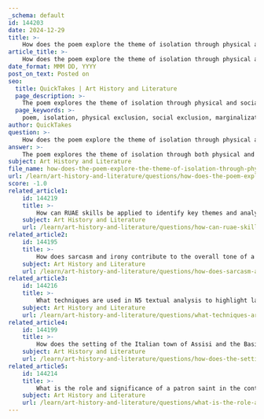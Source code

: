 ```yaml
---
_schema: default
id: 144203
date: 2024-12-29
title: >-
    How does the poem explore the theme of isolation through physical and social exclusion?
article_title: >-
    How does the poem explore the theme of isolation through physical and social exclusion?
date_format: MMM DD, YYYY
post_on_text: Posted on
seo:
  title: QuickTakes | Art History and Literature
  page_description: >-
    The poem explores the theme of isolation through physical and social exclusion by illustrating the experiences of marginalized individuals, focusing on the poignant representation of a beggar ignored outside a church, alongside the emotional barriers present in society.
  page_keywords: >-
    poem, isolation, physical exclusion, social exclusion, marginalization, beggar, empathy, societal neglect, emotional barriers, missed opportunities, communication gaps, imagery, emotional resonance
author: QuickTakes
question: >-
    How does the poem explore the theme of isolation through physical and social exclusion?
answer: >-
    The poem explores the theme of isolation through both physical and social exclusion by vividly illustrating the experiences of individuals who are marginalized and overlooked in society. \n\nIn the context of the poem "Assisi," the beggar is a poignant representation of physical isolation. He is depicted as sitting outside a church, a place typically associated with community and compassion, yet he is ignored by the tourists and the priest. This physical separation from the warmth and fellowship that the church represents emphasizes his plight and highlights the stark contrast between the sacred space and his desperate condition. The imagery of the beggar's isolation serves to evoke empathy from the reader, drawing attention to the societal neglect of those in need.\n\nSocial exclusion is further explored through the emotional barriers that prevent connection and understanding. The tourists, who are absorbed in their own experiences, fail to acknowledge the beggar's humanity. This reflects a broader commentary on how society often overlooks the marginalized, leading to a lack of social support and connection. The beggar's isolation is not just a physical state but also a social one, as he is cut off from the community that should ideally offer support and compassion.\n\nMoreover, the theme of isolation is intertwined with feelings of regret and loss, as seen in other poems like "Aunt Julia" by MacCaig. Here, the speaker reflects on missed opportunities to connect with his aunt due to a language barrier, which creates a sense of emotional isolation. This regret amplifies the theme of isolation, as it highlights how communication gaps can lead to a profound sense of separation from loved ones.\n\nIn summary, the poem effectively explores isolation through the dual lenses of physical and social exclusion, using powerful imagery and emotional resonance to convey the struggles of those who are marginalized. The interplay of these elements not only underscores the theme of isolation but also invites readers to reflect on their own roles in fostering or alleviating such exclusion in society.
subject: Art History and Literature
file_name: how-does-the-poem-explore-the-theme-of-isolation-through-physical-and-social-exclusion.md
url: /learn/art-history-and-literature/questions/how-does-the-poem-explore-the-theme-of-isolation-through-physical-and-social-exclusion
score: -1.0
related_article1:
    id: 144219
    title: >-
        How can RUAE skills be applied to identify key themes and analyze language use in a poem?
    subject: Art History and Literature
    url: /learn/art-history-and-literature/questions/how-can-ruae-skills-be-applied-to-identify-key-themes-and-analyze-language-use-in-a-poem
related_article2:
    id: 144195
    title: >-
        How does sarcasm and irony contribute to the overall tone of a poem?
    subject: Art History and Literature
    url: /learn/art-history-and-literature/questions/how-does-sarcasm-and-irony-contribute-to-the-overall-tone-of-a-poem
related_article3:
    id: 144216
    title: >-
        What techniques are used in N5 textual analysis to highlight language dehumanization?
    subject: Art History and Literature
    url: /learn/art-history-and-literature/questions/what-techniques-are-used-in-n5-textual-analysis-to-highlight-language-dehumanization
related_article4:
    id: 144199
    title: >-
        How does the setting of the Italian town of Assisi and the Basilica of St. Francis influence the poem's themes?
    subject: Art History and Literature
    url: /learn/art-history-and-literature/questions/how-does-the-setting-of-the-italian-town-of-assisi-and-the-basilica-of-st-francis-influence-the-poems-themes
related_article5:
    id: 144214
    title: >-
        What is the role and significance of a patron saint in the context of the poem?
    subject: Art History and Literature
    url: /learn/art-history-and-literature/questions/what-is-the-role-and-significance-of-a-patron-saint-in-the-context-of-the-poem
---
```


&nbsp;
